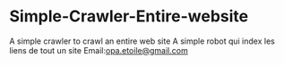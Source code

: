 # Simple-Crawler-Entire-website
A simple crawler to crawl an entire web site  A simple robot qui index les liens de tout un site  Email:opa.etoile@gmail.com
